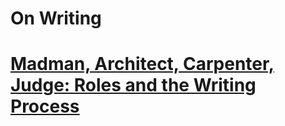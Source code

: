 # On Writing

# [Madman, Architect, Carpenter, Judge: Roles and the Writing Process](http://www.ut-ie.com/b/b_flowers.html)

